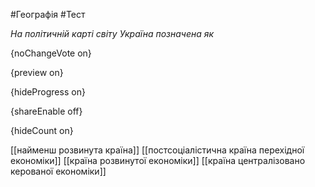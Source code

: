 #Географія #Тест

*На політичній карті світу Україна позначена як*

{noChangeVote on}

{preview on}

{hideProgress on}

{shareEnable off}

{hideCount on}

[[найменш розвинута країна]]
[[постсоціалістична країна перехідної економіки]]
[[країна розвинутої економіки]]
[[країна централізовано керованої економіки]]
